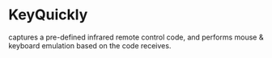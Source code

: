 # KeyQuickly

captures a pre-defined infrared remote control code, and performs mouse & keyboard emulation based on the code receives.
